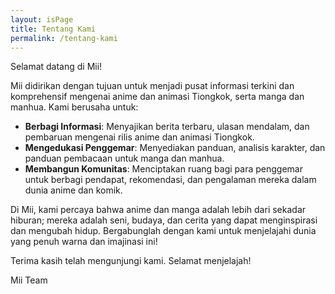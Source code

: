 ```yaml
---
layout: isPage
title: Tentang Kami
permalink: /tentang-kami
---
```


Selamat datang di Mii!

Mii didirikan dengan tujuan untuk menjadi pusat informasi terkini dan komprehensif mengenai anime dan animasi Tiongkok, serta manga dan manhua. Kami berusaha untuk:

* **Berbagi Informasi**: Menyajikan berita terbaru, ulasan mendalam, dan pembaruan mengenai rilis anime dan animasi Tiongkok.
* **Mengedukasi Penggemar**: Menyediakan panduan, analisis karakter, dan panduan pembacaan untuk manga dan manhua.
* **Membangun Komunitas**: Menciptakan ruang bagi para penggemar untuk berbagi pendapat, rekomendasi, dan pengalaman mereka dalam dunia anime dan komik.

Di Mii, kami percaya bahwa anime dan manga adalah lebih dari sekadar hiburan; mereka adalah seni, budaya, dan cerita yang dapat menginspirasi dan mengubah hidup. Bergabunglah dengan kami untuk menjelajahi dunia yang penuh warna dan imajinasi ini!

Terima kasih telah mengunjungi kami. Selamat menjelajah!

Mii Team
